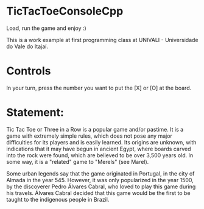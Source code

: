 # TicTacToeConsoleCpp

Load, run the game and enjoy :)

This is a work example at first programming class at UNIVALI - Universidade do Vale do Itajaí.

# Controls

In your turn, press the number you want to put the [X] or [O] at the board.

# Statement:

Tic Tac Toe or Three in a Row is a popular game and/or pastime. It is a game with extremely simple rules, which does not pose any major difficulties for its players and is easily learned. Its origins are unknown, with indications that it may have begun in ancient Egypt, where boards carved into the rock were found, which are believed to be over 3,500 years old. In some way, it is a "related" game to "Merels" (see Marel).

Some urban legends say that the game originated in Portugal, in the city of Almada in the year 545. However, it was only popularized in the year 1500, by the discoverer Pedro Álvares Cabral, who loved to play this game during his travels. Álvares Cabral decided that this game would be the first to be taught to the indigenous people in Brazil.
